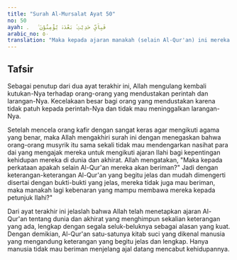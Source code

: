 ```yaml
---
title: "Surah Al-Mursalat Ayat 50"
no: 50
ayah: فَبِاَيِّ حَدِيْثٍۢ بَعْدَهٗ يُؤْمِنُوْنَ ࣖ   ۔
arabic_no: ٥٠
translation: "Maka kepada ajaran manakah (selain Al-Qur'an) ini mereka akan beriman?"
---
```


## Tafsir

Sebagai penutup dari dua ayat terakhir ini, Allah mengulang kembali kutukan-Nya terhadap orang-orang yang mendustakan perintah dan larangan-Nya. Kecelakaan besar bagi orang yang mendustakan karena tidak patuh kepada perintah-Nya dan tidak mau meninggalkan larangan-Nya.

Setelah mencela orang kafir dengan sangat keras agar mengikuti agama yang benar, maka Allah mengakhiri surah ini dengan menegaskan bahwa orang-orang musyrik itu sama sekali tidak mau mendengarkan nasihat para dai yang mengajak mereka untuk mengikuti ajaran Ilahi bagi kepentingan kehidupan mereka di dunia dan akhirat. Allah mengatakan, "Maka kepada perkataan apakah selain Al-Qur'an mereka akan beriman?" Jadi dengan keterangan-keterangan Al-Qur'an yang begitu jelas dan mudah dimengerti disertai dengan bukti-bukti yang jelas, mereka tidak juga mau beriman, maka manakah lagi kebenaran yang mampu membawa mereka kepada petunjuk Ilahi?"

Dari ayat terakhir ini jelaslah bahwa Allah telah menetapkan ajaran Al-Qur'an tentang dunia dan akhirat yang menghimpun sekalian keterangan yang ada, lengkap dengan segala seluk-beluknya sebagai alasan yang kuat. Dengan demikian, Al-Qur'an satu-satunya kitab suci yang dikenal manusia yang mengandung keterangan yang begitu jelas dan lengkap. Hanya manusia tidak mau beriman menjelang ajal datang mencabut kehidupannya.